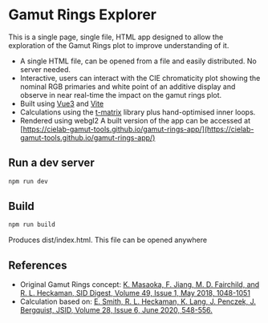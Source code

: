 # Gamut Rings Explorer

This is a single page, single file, HTML app designed to allow the exploration of the Gamut Rings plot to improve understanding of it.
- A single HTML file, can be opened from a file and easily distributed.  No server needed.
- Interactive, users can interact with the CIE chromaticity plot showing the nominal RGB primaries and white point of an additive display and observe in near real-time the impact on the gamut rings plot.
- Built using [Vue3](https://vuejs.org/) and [Vite](https://vitejs.dev/)
- Calculations using the [t-matrix](https://github.com/euan-smith/t-matrix) library plus hand-optimised inner loops.
- Rendered using webgl2
A built version of the app can be accessed at [https://cielab-gamut-tools.github.io/gamut-rings-app/](https://cielab-gamut-tools.github.io/gamut-rings-app/)

## Run a dev server

```bash
npm run dev
```

## Build

```bash
npm run build
```

Produces dist/index.html.  This file can be opened anywhere

## References

- Original Gamut Rings concept: [K. Masaoka, F. Jiang, M. D. Fairchild, and R. L. Heckaman,
SID Digest, Volume 49, Issue 1, May 2018, 1048-1051](https://doi.org/10.1002/sdtp.12187)
- Calculation based on: [E. Smith, R. L. Heckaman, K. Lang, J. Penczek, J. Bergquist,
JSID, Volume 28, Issue 6, June 2020, 548-556.](https://doi.org/10.1002/jsid.918)
